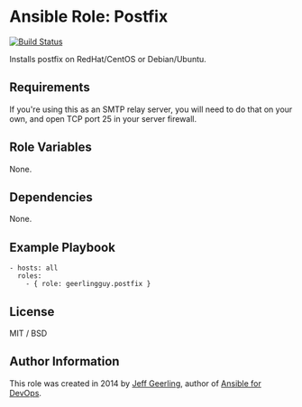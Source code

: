 # Ansible Role: Postfix

[![Build Status](https://travis-ci.org/pithagora/ansible-role-postfix.svg?branch=master)](https://travis-ci.org/pithagora/ansible-role-postfix)

Installs postfix on RedHat/CentOS or Debian/Ubuntu.

## Requirements

If you're using this as an SMTP relay server, you will need to do that on your own, and open TCP port 25 in your server firewall.

## Role Variables

None.

## Dependencies

None.

## Example Playbook

    - hosts: all
      roles:
        - { role: geerlingguy.postfix }

## License

MIT / BSD

## Author Information

This role was created in 2014 by [Jeff Geerling](http://jeffgeerling.com/), author of [Ansible for DevOps](http://ansiblefordevops.com/).
